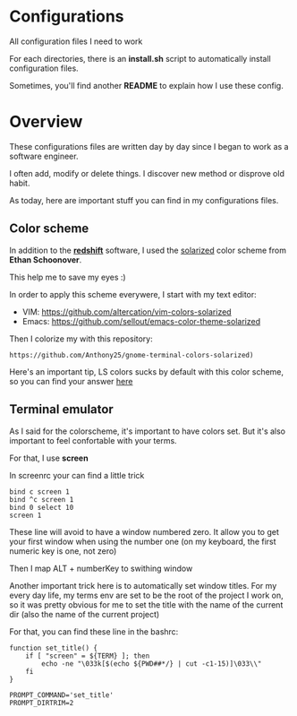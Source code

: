 Configurations
==============

All configuration files I need to work

For each directories, there is an **install.sh** script to automatically
install configuration files.

Sometimes, you'll find another **README** to explain how I use these config.


Overview
========

These configurations files are written day by day since I began to work as a
software engineer.

I often add, modify or delete things. I discover new method or disprove old
habit.

As today, here are important stuff you can find in my configurations files.


## Color scheme

In addition to the [**redshift**](http://jonls.dk/redshift/) software, I used
the [solarized](http://ethanschoonover.com/solarized) color scheme from
**Ethan Schoonover**.

This help me to save my eyes :)

In order to apply this scheme everywere, I start with my text editor:

* VIM: https://github.com/altercation/vim-colors-solarized
* Emacs: https://github.com/sellout/emacs-color-theme-solarized

Then I colorize my with this repository:

    https://github.com/Anthony25/gnome-terminal-colors-solarized)

Here's an important tip, LS colors sucks by default with this color scheme, so
you can find your answer [here](https://github.com/seebi/dircolors-solarized)


## Terminal emulator

As I said for the colorscheme, it's important to have colors set. But it's also
important to feel confortable with your terms.

For that, I use **screen**

In screenrc your can find a little trick

    bind c screen 1
    bind ^c screen 1
    bind 0 select 10
    screen 1

These line will avoid to have a window numbered zero. It allow you to get your
first window when using the number one (on my keyboard, the first numeric key is
one, not zero)

Then I map ALT + numberKey to swithing window


Another important trick here is to automatically set window titles. For my every
day life, my terms env are set to be the root of the project I work on, so it
was pretty obvious for me to set the title with the name of the current dir
(also the name of the current project)

For that, you can find these line in the bashrc:

    function set_title() {
        if [ "screen" = ${TERM} ]; then
            echo -ne "\033k[$(echo ${PWD##*/} | cut -c1-15)]\033\\"
        fi
    }

    PROMPT_COMMAND='set_title'
    PROMPT_DIRTRIM=2
